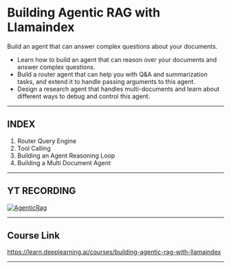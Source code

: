 # Building Agentic RAG with Llamaindex

Build an agent that can answer complex questions about your documents.

- Learn how to build an agent that can reason over your documents and answer complex questions.
- Build a router agent that can help you with Q&A and summarization tasks, and extend it to handle passing arguments to this agent.
- Design a research agent that handles multi-documents and learn about different ways to debug and control this agent.

---

## INDEX

1. Router Query Engine
2. Tool Calling
3. Building an Agent Reasoning Loop
4. Building a Multi Document Agent

---

## YT RECORDING

[![AgenticRag](https://img.youtube.com/vi/WnVf5ei-_dw/0.jpg)](https://youtu.be/WnVf5ei-_dw)

---

## Course Link

<https://learn.deeplearning.ai/courses/building-agentic-rag-with-llamaindex>

---
